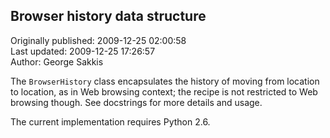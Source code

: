 ## Browser history data structure  
Originally published: 2009-12-25 02:00:58  
Last updated: 2009-12-25 17:26:57  
Author: George Sakkis  
  
The `BrowserHistory` class encapsulates the history of moving from location to location, as in Web browsing context; the recipe is not restricted to Web browsing though. See docstrings for more details and usage.

The current implementation requires Python 2.6.